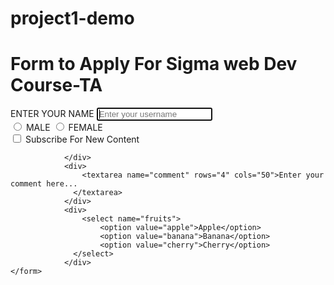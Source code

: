 # project1-demo
<!DOCTYPE html>
<html lang="en">
<head>
    <meta charset="UTF-8">
    <meta name="viewport" content="width=device-width, initial-scale=1.0">
    <title>Forms-lets learn</title>
</head>
<body>
    <h1>Form to Apply For Sigma web Dev Course-TA</h1>
    <form action="post">
        <div>
            <label for="username">ENTER YOUR NAME</label>
            <input type="text" id="username" name="username"placeholder="Enter your username" autofocus>
            </div>
            <div>
                <input type="radio"id="male"name="gender"value="male">
                <label for="male">MALE</label>
                <input type="radio"id="female"name="gender"value="female">
                <label for="female">FEMALE</label>
                </div>
                <div>
                    <input type="checkbox"id="subscribe"name="subscribe" value="yes">
                    <label for="subscribe">Subscribe For New Content</label>
                    
                </div>
                <div>
                    <textarea name="comment" rows="4" cols="50">Enter your comment here...
                  </textarea>
                </div>
                <div>
                    <select name="fruits">
                        <option value="apple">Apple</option>
                        <option value="banana">Banana</option>
                        <option value="cherry">Cherry</option>
                  </select>
                </div>
    </form>




            
</body>
</html>
